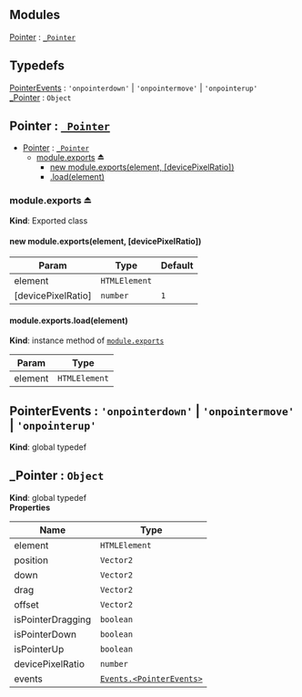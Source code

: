 ## Modules

<dl>
<dt><a href="#module_Pointer">Pointer</a> : <code><a href="#_Pointer">_Pointer</a></code></dt>
<dd></dd>
</dl>

## Typedefs

<dl>
<dt><a href="#PointerEvents">PointerEvents</a> : <code>&#x27;onpointerdown&#x27;</code> | <code>&#x27;onpointermove&#x27;</code> | <code>&#x27;onpointerup&#x27;</code></dt>
<dd></dd>
<dt><a href="#_Pointer">_Pointer</a> : <code>Object</code></dt>
<dd></dd>
</dl>

<a name="module_Pointer"></a>

## Pointer : [<code>\_Pointer</code>](#_Pointer)

* [Pointer](#module_Pointer) : [<code>\_Pointer</code>](#_Pointer)
    * [module.exports](#exp_module_Pointer--module.exports) ⏏
        * [new module.exports(element, [devicePixelRatio])](#new_module_Pointer--module.exports_new)
        * [.load(element)](#module_Pointer--module.exports+load)

<a name="exp_module_Pointer--module.exports"></a>

### module.exports ⏏
**Kind**: Exported class  
<a name="new_module_Pointer--module.exports_new"></a>

#### new module.exports(element, [devicePixelRatio])

| Param | Type | Default |
| --- | --- | --- |
| element | <code>HTMLElement</code> |  | 
| [devicePixelRatio] | <code>number</code> | <code>1</code> | 

<a name="module_Pointer--module.exports+load"></a>

#### module.exports.load(element)
**Kind**: instance method of [<code>module.exports</code>](#exp_module_Pointer--module.exports)  

| Param | Type |
| --- | --- |
| element | <code>HTMLElement</code> | 

<a name="PointerEvents"></a>

## PointerEvents : <code>&#x27;onpointerdown&#x27;</code> \| <code>&#x27;onpointermove&#x27;</code> \| <code>&#x27;onpointerup&#x27;</code>
**Kind**: global typedef  
<a name="_Pointer"></a>

## \_Pointer : <code>Object</code>
**Kind**: global typedef  
**Properties**

| Name | Type |
| --- | --- |
| element | <code>HTMLElement</code> | 
| position | <code>Vector2</code> | 
| down | <code>Vector2</code> | 
| drag | <code>Vector2</code> | 
| offset | <code>Vector2</code> | 
| isPointerDragging | <code>boolean</code> | 
| isPointerDown | <code>boolean</code> | 
| isPointerUp | <code>boolean</code> | 
| devicePixelRatio | <code>number</code> | 
| events | [<code>Events.&lt;PointerEvents&gt;</code>](#PointerEvents) | 

